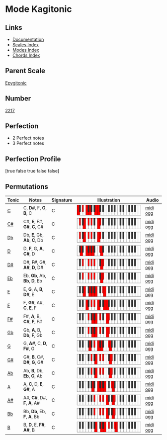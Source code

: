# Mode Kagitonic

## Links

- [Documentation](index.md)
- [Scales Index](Scales.md)
- [Modes Index](Modes.md)
- [Chords Index](Chords.md)

## Parent Scale

[Epygitonic](ScaleEpygitonic.md)

## Number

[2217](https://ianring.com/musictheory/scales/2217)

## Perfection

- 2 Perfect notes
- 3 Perfect notes

## Perfection Profile

[true false true false false]

## Permutations

| Tonic | Notes | Signature | Illustration | Audio |
|-------|-------|-----------|--------------|-------|
| [C](ModeCNaturalKagitonic.md) | C, **D#**, F, **G**, **B**, C | C | ![CNaturalKagitonic](ModeCNaturalKagitonic.png) | [midi](ModeCNaturalKagitonic.mid) [ogg](ModeCNaturalKagitonic.ogg) |
| [C#](ModeCSharpKagitonic.md) | C#, **E**, F#, **G#**, **C**, C# | C | ![CSharpKagitonic](ModeCSharpKagitonic.png) | [midi](ModeCSharpKagitonic.mid) [ogg](ModeCSharpKagitonic.ogg) |
| [Db](ModeDFlatKagitonic.md) | Db, **E**, Gb, **Ab**, **C**, Db | C | ![DFlatKagitonic](ModeDFlatKagitonic.png) | [midi](ModeDFlatKagitonic.mid) [ogg](ModeDFlatKagitonic.ogg) |
| [D](ModeDNaturalKagitonic.md) | D, **F**, G, **A**, **C#**, D | C | ![DNaturalKagitonic](ModeDNaturalKagitonic.png) | [midi](ModeDNaturalKagitonic.mid) [ogg](ModeDNaturalKagitonic.ogg) |
| [D#](ModeDSharpKagitonic.md) | D#, **F#**, G#, **A#**, **D**, D# | C | ![DSharpKagitonic](ModeDSharpKagitonic.png) | [midi](ModeDSharpKagitonic.mid) [ogg](ModeDSharpKagitonic.ogg) |
| [Eb](ModeEFlatKagitonic.md) | Eb, **Gb**, Ab, **Bb**, **D**, Eb | C | ![EFlatKagitonic](ModeEFlatKagitonic.png) | [midi](ModeEFlatKagitonic.mid) [ogg](ModeEFlatKagitonic.ogg) |
| [E](ModeENaturalKagitonic.md) | E, **G**, A, **B**, **D#**, E | C | ![ENaturalKagitonic](ModeENaturalKagitonic.png) | [midi](ModeENaturalKagitonic.mid) [ogg](ModeENaturalKagitonic.ogg) |
| [F](ModeFNaturalKagitonic.md) | F, **G#**, A#, **C**, **E**, F | C | ![FNaturalKagitonic](ModeFNaturalKagitonic.png) | [midi](ModeFNaturalKagitonic.mid) [ogg](ModeFNaturalKagitonic.ogg) |
| [F#](ModeFSharpKagitonic.md) | F#, **A**, B, **C#**, **F**, F# | C | ![FSharpKagitonic](ModeFSharpKagitonic.png) | [midi](ModeFSharpKagitonic.mid) [ogg](ModeFSharpKagitonic.ogg) |
| [Gb](ModeGFlatKagitonic.md) | Gb, **A**, B, **Db**, **F**, Gb | C | ![GFlatKagitonic](ModeGFlatKagitonic.png) | [midi](ModeGFlatKagitonic.mid) [ogg](ModeGFlatKagitonic.ogg) |
| [G](ModeGNaturalKagitonic.md) | G, **A#**, C, **D**, **F#**, G | C | ![GNaturalKagitonic](ModeGNaturalKagitonic.png) | [midi](ModeGNaturalKagitonic.mid) [ogg](ModeGNaturalKagitonic.ogg) |
| [G#](ModeGSharpKagitonic.md) | G#, **B**, C#, **D#**, **G**, G# | C | ![GSharpKagitonic](ModeGSharpKagitonic.png) | [midi](ModeGSharpKagitonic.mid) [ogg](ModeGSharpKagitonic.ogg) |
| [Ab](ModeAFlatKagitonic.md) | Ab, **B**, Db, **Eb**, **G**, Ab | C | ![AFlatKagitonic](ModeAFlatKagitonic.png) | [midi](ModeAFlatKagitonic.mid) [ogg](ModeAFlatKagitonic.ogg) |
| [A](ModeANaturalKagitonic.md) | A, **C**, D, **E**, **G#**, A | C | ![ANaturalKagitonic](ModeANaturalKagitonic.png) | [midi](ModeANaturalKagitonic.mid) [ogg](ModeANaturalKagitonic.ogg) |
| [A#](ModeASharpKagitonic.md) | A#, **C#**, D#, **F**, **A**, A# | C | ![ASharpKagitonic](ModeASharpKagitonic.png) | [midi](ModeASharpKagitonic.mid) [ogg](ModeASharpKagitonic.ogg) |
| [Bb](ModeBFlatKagitonic.md) | Bb, **Db**, Eb, **F**, **A**, Bb | C | ![BFlatKagitonic](ModeBFlatKagitonic.png) | [midi](ModeBFlatKagitonic.mid) [ogg](ModeBFlatKagitonic.ogg) |
| [B](ModeBNaturalKagitonic.md) | B, **D**, E, **F#**, **A#**, B | C | ![BNaturalKagitonic](ModeBNaturalKagitonic.png) | [midi](ModeBNaturalKagitonic.mid) [ogg](ModeBNaturalKagitonic.ogg) |
